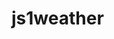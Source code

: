 # js1weather
<!-- Du ska i denna uppgift bygga en väderapp som kan visa upp lite olika värden med hjälp av https://openweathermap.org/api. Openweathermap är ett API som du kan använda för att hämta information om vädret för en viss position.

Vid hämtning av värden så väljer du själv för vilken position. Du kan exempelvis välja Stockholm, Oslo eller Berlin. Om du vill kan du hämta värden för flera positioner. Appen, eller med andra ord webbsidan, ska bestå av följande:

Ett huvudvärde som beskriver vädret (e.g. regn, moln, sol)
Värden för temperatur, lufttryck, fuktighet och vind
Datum och tid (e.g. 2023-07-20 13:23)


Datum och tid ska uppdateras minst en gång per sekund och alla andra värden ska uppdateras minst var 30:e minut. Allt ska visas upp genom HTML & CSS med JavaScript som styr alla värden som kan uppdateras. Det finns inga designkrav utöver vad som måste innehållas. -->